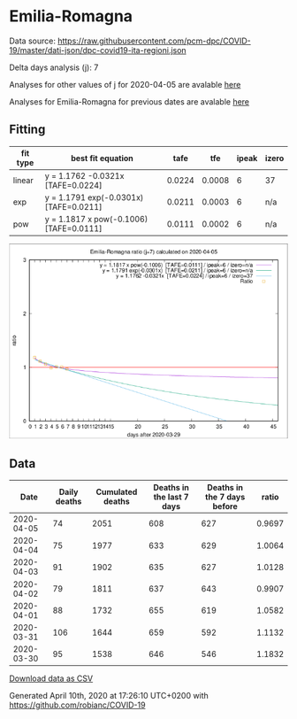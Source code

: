 # Emilia-Romagna

Data source: https://raw.githubusercontent.com/pcm-dpc/COVID-19/master/dati-json/dpc-covid19-ita-regioni.json

Delta days analysis (j): 7

Analyses for other values of j for 2020-04-05 are avalable [here](../README.md)

Analyses for Emilia-Romagna for previous dates are avalable [here](../../README.md)

## Fitting 
|fit type|best fit equation|tafe|tfe|ipeak|izero|
|-------|-----|--------|------|---|---|
|linear|y = 1.1762 -0.0321x  [TAFE=0.0224]|0.0224|0.0008|6|37|
|exp|y = 1.1791 exp(-0.0301x)  [TAFE=0.0211]|0.0211|0.0003|6|n/a|
|pow|y = 1.1817 x pow(-0.1006)  [TAFE=0.0111]|0.0111|0.0002|6|n/a|

![Plot](COVID-19_emilia-romagna_j7_2020-04-05.png)

## Data
|Date|Daily deaths|Cumulated deaths|Deaths in the last 7 days|Deaths in the 7 days before|ratio|
|----|----------|-----------|-------|--------------------|-----|
|2020-04-05|74|2051|608|627|0.9697|
|2020-04-04|75|1977|633|629|1.0064|
|2020-04-03|91|1902|635|627|1.0128|
|2020-04-02|79|1811|637|643|0.9907|
|2020-04-01|88|1732|655|619|1.0582|
|2020-03-31|106|1644|659|592|1.1132|
|2020-03-30|95|1538|646|546|1.1832|

[Download data as CSV](COVID-19_emilia-romagna_j7_2020-04-05.csv)

Generated April 10th, 2020 at 17:26:10 UTC+0200 with https://github.com/robianc/COVID-19
